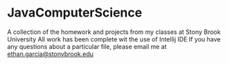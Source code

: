 # JavaComputerScience
A collection of the homework and projects from my classes at Stony Brook University
All work has been complete wit the use of Intellij IDE
If you have any questions about a particular file, please email me at ethan.garcia@stonybrook.edu
